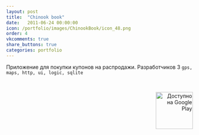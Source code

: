 ```yaml
---
layout: post
title:  "Chinook book"
date:   2011-06-24 00:00:00
icon: /portfolio/images/ChinookBook/icon_48.png
order: 4
vkcomments: true
share_buttons: true
categories: portfolio
---
```


Приложение для покупки купонов на распродажи. Разработчиков 3 `gps, maps, http, ui, logic, sqlite`

<p>
<div>
<a class="example-image-link" href="{{ site.baseurl }}/portfolio/images/ChinookBook/1.png" data-lightbox="example-set" data-title="Chinook book"><img class="example-image" src="{{ site.baseurl }}/portfolio/images/ChinookBook/thumb_1.png" alt=""/></a>
<a class="example-image-link" href="{{ site.baseurl }}/portfolio/images/ChinookBook/2.png" data-lightbox="example-set" data-title="Chinook book"><img class="example-image" src="{{ site.baseurl }}/portfolio/images/ChinookBook/thumb_2.png" alt=""/></a>
<a class="example-image-link" href="{{ site.baseurl }}/portfolio/images/ChinookBook/3.png" data-lightbox="example-set" data-title="Chinook book"><img class="example-image" src="{{ site.baseurl }}/portfolio/images/ChinookBook/thumb_3.png" alt=""/></a>
<a class="example-image-link" href="{{ site.baseurl }}/portfolio/images/ChinookBook/5.png" data-lightbox="example-set" data-title="Chinook book"><img class="example-image" src="{{ site.baseurl }}/portfolio/images/ChinookBook/thumb_5.png" alt=""/></a>
<a class="example-image-link" href="{{ site.baseurl }}/portfolio/images/ChinookBook/7.png" data-lightbox="example-set" data-title="Chinook book"><img class="example-image" src="{{ site.baseurl }}/portfolio/images/ChinookBook/thumb_7.png" alt=""/></a>
<a class="example-image-link" href="{{ site.baseurl }}/portfolio/images/ChinookBook/8.png" data-lightbox="example-set" data-title="Chinook book"><img class="example-image" src="{{ site.baseurl }}/portfolio/images/ChinookBook/thumb_8.png" alt=""/></a>
<a class="example-image-link" href="{{ site.baseurl }}/portfolio/images/ChinookBook/9.png" data-lightbox="example-set" data-title="Chinook book"><img class="example-image" src="{{ site.baseurl }}/portfolio/images/ChinookBook/thumb_9.png" alt=""/></a>
<a class="example-image-link" href="{{ site.baseurl }}/portfolio/images/ChinookBook/10.png" data-lightbox="example-set" data-title="Chinook book"><img class="example-image" src="{{ site.baseurl }}/portfolio/images/ChinookBook/thumb_10.png" alt=""/></a>
</div>
</p>

<p align="right">
<a href='https://play.google.com/store/apps/details?id=net.chinookbook.android' target="_blank"><img alt='Доступно на Google Play' src='https://play.google.com/intl/en_us/badges/images/generic/ru_badge_web_generic.png' width="100"/></a>
</p>

<!--more-->

